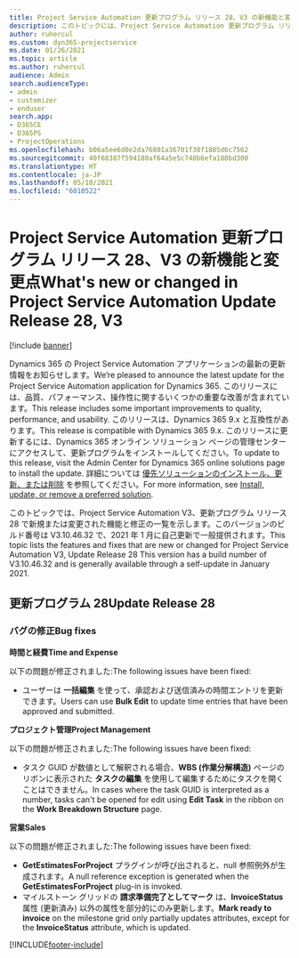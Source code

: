 ```yaml
---
title: Project Service Automation 更新プログラム リリース 28、V3 の新機能と変更点
description: このトピックには、Project Service Automation 更新プログラム リリース 28、V3 で利用可能な機能と修正をリスト化しています。
author: ruhercul
ms.custom: dyn365-projectservice
ms.date: 01/26/2021
ms.topic: article
ms.author: ruhercul
audience: Admin
search.audienceType:
- admin
- customizer
- enduser
search.app:
- D365CE
- D365PS
- ProjectOperations
ms.openlocfilehash: b06a5ee6d0e2da76801a36701f38f1885d6c7562
ms.sourcegitcommit: 40f68387f594180af64a5e5c748b6efa188bd300
ms.translationtype: HT
ms.contentlocale: ja-JP
ms.lasthandoff: 05/10/2021
ms.locfileid: "6010522"
---
```

# <a name="whats-new-or-changed-in-project-service-automation-update-release-28-v3"></a><span data-ttu-id="6838a-103">Project Service Automation 更新プログラム リリース 28、V3 の新機能と変更点</span><span class="sxs-lookup"><span data-stu-id="6838a-103">What's new or changed in Project Service Automation Update Release 28, V3</span></span>

[!include [banner](../includes/psa-now-project-operations.md)]

<span data-ttu-id="6838a-104">Dynamics 365 の Project Service Automation アプリケーションの最新の更新情報をお知らせします。</span><span class="sxs-lookup"><span data-stu-id="6838a-104">We’re pleased to announce the latest update for the Project Service Automation application for Dynamics 365.</span></span> <span data-ttu-id="6838a-105">このリリースには、品質、パフォーマンス、操作性に関するいくつかの重要な改善が含まれています。</span><span class="sxs-lookup"><span data-stu-id="6838a-105">This release includes some important improvements to quality, performance, and usability.</span></span> <span data-ttu-id="6838a-106">このリリースは、Dynamics 365 9.x と互換性があります。</span><span class="sxs-lookup"><span data-stu-id="6838a-106">This release is compatible with Dynamics 365 9.x.</span></span> <span data-ttu-id="6838a-107">このリリースに更新するには、Dynamics 365 オンライン ソリューション ページの管理センターにアクセスして、更新プログラムをインストールしてください。</span><span class="sxs-lookup"><span data-stu-id="6838a-107">To update to this release, visit the Admin Center for Dynamics 365 online solutions page to install the update.</span></span> <span data-ttu-id="6838a-108">詳細については [優先ソリューションのインストール、更新、または削除](/power-platform/admin/install-remove-preferred-solution) を参照してください。</span><span class="sxs-lookup"><span data-stu-id="6838a-108">For more information, see [Install, update, or remove a preferred solution](/power-platform/admin/install-remove-preferred-solution).</span></span>

<span data-ttu-id="6838a-109">このトピックでは、Project Service Automation V3、更新プログラム リリース 28 で新規または変更された機能と修正の一覧を示します。このバージョンのビルド番号は V3.10.46.32 で、2021 年 1 月に自己更新で一般提供されます。</span><span class="sxs-lookup"><span data-stu-id="6838a-109">This topic lists the features and fixes that are new or changed for Project Service Automation V3, Update Release 28 This version has a build number of V3.10.46.32 and is generally available through a self-update in January 2021.</span></span>

## <a name="update-release-28"></a><span data-ttu-id="6838a-110">更新プログラム 28</span><span class="sxs-lookup"><span data-stu-id="6838a-110">Update Release 28</span></span>

### <a name="bug-fixes"></a><span data-ttu-id="6838a-111">バグの修正</span><span class="sxs-lookup"><span data-stu-id="6838a-111">Bug fixes</span></span>

<span data-ttu-id="6838a-112">**時間と経費**</span><span class="sxs-lookup"><span data-stu-id="6838a-112">**Time and Expense**</span></span>

<span data-ttu-id="6838a-113">以下の問題が修正されました:</span><span class="sxs-lookup"><span data-stu-id="6838a-113">The following issues have been fixed:</span></span>

- <span data-ttu-id="6838a-114">ユーザーは **一括編集** を使って、承認および送信済みの時間エントリを更新できます。</span><span class="sxs-lookup"><span data-stu-id="6838a-114">Users can use **Bulk Edit** to update time entries that have been approved and submitted.</span></span>

<span data-ttu-id="6838a-115">**プロジェクト管理**</span><span class="sxs-lookup"><span data-stu-id="6838a-115">**Project Management**</span></span>

<span data-ttu-id="6838a-116">以下の問題が修正されました:</span><span class="sxs-lookup"><span data-stu-id="6838a-116">The following issues have been fixed:</span></span>

- <span data-ttu-id="6838a-117">タスク GUID が数値として解釈される場合、**WBS (作業分解構造)** ページのリボンに表示された **タスクの編集** を使用して編集するためにタスクを開くことはできません。</span><span class="sxs-lookup"><span data-stu-id="6838a-117">In cases where the task GUID is interpreted as a number, tasks can't be opened for edit using **Edit Task** in the ribbon on the **Work Breakdown Structure** page.</span></span>

<span data-ttu-id="6838a-118">**営業**</span><span class="sxs-lookup"><span data-stu-id="6838a-118">**Sales**</span></span>

<span data-ttu-id="6838a-119">以下の問題が修正されました:</span><span class="sxs-lookup"><span data-stu-id="6838a-119">The following issues have been fixed:</span></span>

- <span data-ttu-id="6838a-120">**GetEstimatesForProject** プラグインが呼び出されると、null 参照例外が生成されます。</span><span class="sxs-lookup"><span data-stu-id="6838a-120">A null reference exception is generated when the **GetEstimatesForProject** plug-in is invoked.</span></span>
- <span data-ttu-id="6838a-121">マイルストーン グリッドの **請求準備完了としてマーク** は、**InvoiceStatus** 属性 (更新済み) 以外の属性を部分的にのみ更新します。</span><span class="sxs-lookup"><span data-stu-id="6838a-121">**Mark ready to invoice** on the milestone grid only partially updates attributes, except for the **InvoiceStatus** attribute, which is updated.</span></span>



[!INCLUDE[footer-include](../includes/footer-banner.md)]